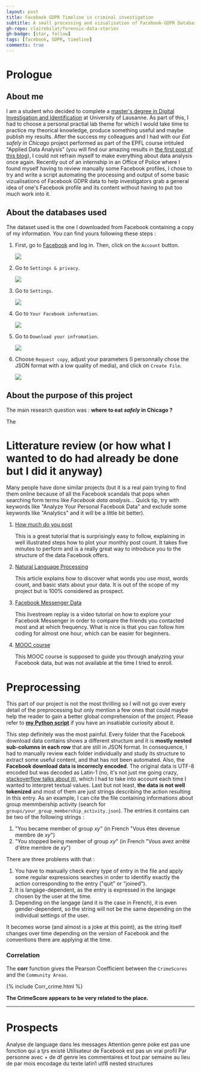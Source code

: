 ```yaml
---
layout: post
title: Facebook GDPR Timeline in criminal investigation
subtitle: A small processing and vizualisation of Facebook-GDPR Database
gh-repo: clairebilat/forensic-data-stories
gh-badge: [star, follow]
tags: [facebook, GDPR, timeline]
comments: true
---
```


# Prologue

## About me

I am a student who decided to complete a [master's degree in Digital Investigation and Identification](https://www.unil.ch/esc/fr/home/menuinst/enseignement/masters/msc-investigation-numerique.html) at University of Lausanne. As part of this, I had to choose a personal practial lab theme for which I would take time to practice my theorical knowledge, produce something useful and maybe publish my results. After the success my colleagues and I had with our _Eat safely in Chicago_ project performed as part of the EPFL course intituled "Applied Data Analysis" (you will find our amazing results in [the first post of this blog](https://clairebilat.github.io/forensic-data-stories/2019-12-20-food-chicago/)), I could not refrain myself to make everything about data analysis once again. Recently out of an internship in an Office of Police where I found myself having to review manually some Facebook profiles, I chose to try and write a script automating the processing and output of some basic vizualisations of Facebook GDPR data to help investigators grab a general idea of one's Facebook profile and its content without having to put too much work into it. 

## About the databases used

The dataset used is the one I downloaded from Facebook containing a copy of my information. You can find yours following these steps :

1. First, go to [Facebook](https://www.facebook.com/) and log in. Then, click on the `Account` button.
    
    <img src="{{site.github.url}}/assets/img/tuto1.PNG">
    
2. Go to `Settings & privacy`.
    
    <img src="{{site.github.url}}/assets/img/tuto2.PNG">
    
3. Go to `Settings`.
    
    <img src="{{site.github.url}}/assets/img/tuto3.PNG">
    
4. Go to `Your Facebook information`.
    
    <img src="{{site.github.url}}/assets/img/tuto4.PNG">
    
4. Go to `Download your infromation`.
    
    <img src="{{site.github.url}}/assets/img/tuto5.PNG">
    
5. Choose `Request copy`, adjust your parameters (I personnally chose the JSON format with a low quality of media), and click on `Create File`.
    
    <img src="{{site.github.url}}/assets/img/tuto6.PNG">
    

## About the purpose of this project


The main research question was : **where to eat *safely* in Chicago ?**

The 

# Litterature review (or how what I wanted to do had already be done but I did it anyway)

Many people have done similar projects (but it is a real pain trying to find them online because of all the Facebook scandals that pops when searching form terms like _Facebook data analysis_... Quick tip, try with keywords like "Analyze Your Personal Facebook Data" and exclude some keywords like "Analytics" and it will be a little bit better).

1. [How much do you post](https://www.dataquest.io/blog/analyze-facebook-data-python/)
    
    This is a great tutorial that is surprisingly easy to follow, explaining in well illustrated steps how to plot your monthly post count. It takes five minutes to perform and is a really great way to introduce you to the structure of the data Facebook offers.
    
2. [Natural Language Processing](https://towardsdatascience.com/mapping-my-facebook-data-part-1-simple-nlp-98ce41f7f27d)
    
    This article explains how to discover what words you use most, words count, and basic stats about your data. It is out of the scope of my project but is 100% considered as prospect.
    
3. [Facebook Messenger Data](https://www.youtube.com/watch?v=z9W2cvmFPuA)
    
    This livestream replay is a video tutorial on how to explore your Facebook Messenger in order to compare the friends you contacted most and at which frequency. What is nice is that you can follow him coding for almost one hour, which can be easier for beginners.
    
4. [MOOC course](https://www.mooc-list.com/course/analyzing-your-facebook-data-python-leada)
    
    This MOOC course is supposed to guide you through analyzing your Facebook data, but was not available at the time I tried to enroll.

# Preprocessing

This part of our project is not the most thrilling so I will not go over every detail of the preprocessing but only mention a few ones that could maybe help the reader to gain a better global comprehension of the project. Please refer to **[my Python script](https://github.com/clairebilat/facebook-GDPR)** if you have an insatiable curiosity about it.

This step definitely was the most painful. Every folder that the Facebook download data contains shows a different structure and it is **mostly nested sub-columns in each row** that are still in JSON format. In consequence, I had to manually review each folder individually and study its structure to extract some useful content, and that has not been automated. 
Also, the **Facebook download data is incorrecly encoded**. The original data is UTF-8 encoded but was decoded as Latin-1 (no, it's not just me going crazy, [stackoverflow talks about it](https://stackoverflow.com/questions/50008296/facebook-json-badly-encoded)), which I had to take into account each time I wanted to interpret textual values.
Last but not least, **the data is not well tokenized** and most of them are just strings describing the action resulting in this entry. As an example, I can cite the file containing informations about group memmbership activity (search for `groups/your_group_membership_activity.json`). The entries it contains can be two of the following strings :

1. "You became member of group _xy_" (in French "Vous êtes devenue membre de _xy_")
2. "You stopped being member of group _xy_" (in French "Vous avez arrêté d'être membre de _xy_")

There are three problems with that :

1. You have to manually check every type of entry in the file and apply some regular expressions searches in order to identifiy exactly the action corresponding to the entry ("quit" or "joined").
2. It is langage-dependent, as the entry is expressed in the langage chosen by the user at the time.
3. Depending on the langage (and it is the case in French), it is even gender-dependent, so the string will not be the same depending on the individual settings of the user.

It becomes worse (and almost is a joke at this point), as the string itself changes over time depending on the version of Facebook and the conventions there are applying at the time. 



### Correlation

The **corr** function gives the Pearson Coefficient between the `CrimeScores` and the `Community Areas`.

{% include Corr_crime.html %}


**The CrimeScore appears to be very related to the place.**

---

# Prospects

Analyse de language dans les messages
Attention genre poke est pas une fonction qui a tjrs existé
Utilisateur de Facebook est pas un vrai profil
Par personne avec + de df genre les commentaires et tout
par semaine au lieu de par mois
encodage du texte latin1 utf8
nested structures
